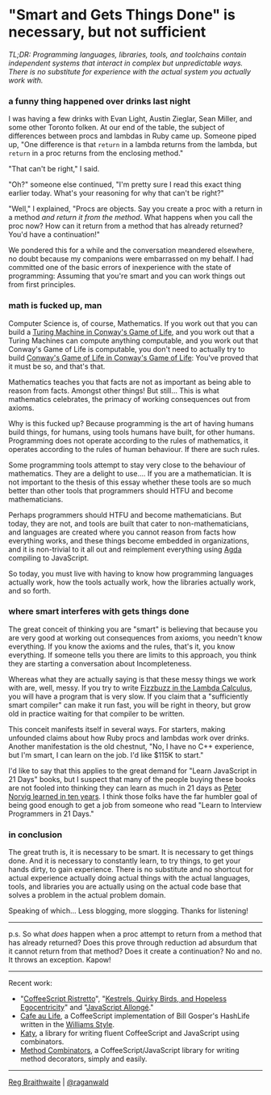 # "Smart and Gets Things Done" is necessary, but not sufficient

*TL;DR: Programming languages, libraries, tools, and toolchains contain independent systems that interact in complex but unpredictable ways. There is no substitute for experience with the actual system you actually work with.*

### a funny thing happened over drinks last night

I was having a few drinks with Evan Light, Austin Zieglar, Sean Miller, and some other Toronto folken. At our end of the table, the subject of differences between procs and lambdas in Ruby came up. Someone piped up, "One difference is that `return` in a lambda returns from the lambda, but `return` in a proc returns from the enclosing method."

"That can't be right," I said.

"Oh?" someone else continued, "I'm pretty sure I read this exact thing earlier today. What's your reasoning for why that can't be right?"

"Well," I explained, "Procs are objects. Say you create a proc with a return in a method *and return it from the method*. What happens when you call the proc now? How can it return from a method that has already returned? You'd have a continuation!"

We pondered this for a while and the conversation meandered elsewhere, no doubt because my companions were embarrassed on my behalf. I had committed one of the basic errors of inexperience with the state of programming: Assuming that you're smart and you can work things out from first principles.

### math is fucked up, man

Computer Science is, of course, Mathematics. If you work out that you can build a [Turing Machine in Conway's Game of Life][tm], and you work out that a Turing Machines can compute anything computable, and you work out that Conway's Game of Life is computable, you don't need to actually try to build [Conway's Game of Life in Conway's Game of Life][golgol]: You've proved that it must be so, and that's that.

[tm]: http://www.youtube.com/watch?v=My8AsV7bA94
[golgol]:http://www.youtube.com/watch?v=xP5-iIeKXE8

Mathematics teaches you that facts are not as important as being able to reason from facts. Amongst other things! But still... This is what mathematics celebrates, the primacy of working consequences out from axioms.

Why is this fucked up? Because programming is the art of having humans build things, for humans, using tools humans have built, for other humans. Programming does not operate according to the rules of mathematics, it operates according to the rules of human behaviour. If there are such rules.

Some programming tools attempt to stay very close to the behaviour of mathematics. They are a delight to use.... If you are a mathematician. It is not important to the thesis of this essay whether these tools are so much better than other tools that programmers should HTFU and become mathematicians.

Perhaps programmers should HTFU and become mathematicians. But today, they are not, and tools are built that cater to non-mathematicians, and languages are created where you cannot reason from facts how everything works, and these things become embedded in organizations, and it is non-trivial to it all out and reimplement everything using [Agda] compiling to JavaScript.

[Agda]: http://en.wikipedia.org/wiki/Agda_(programming_language)

So today, you must live with having to know how programming languages actually work, how the tools actually work, how the libraries actually work, and so forth.

### where smart interferes with gets things done

The great conceit of thinking you are "smart" is believing that because you are very good at working out consequences from axioms, you needn't know everything. If you know the axioms and the rules, that's it, you know everything. If someone tells you there are limits to this approach, you think they are starting a conversation about Incompleteness.

Whereas what they are actually saying is that these messy things we work with are, well, messy. If you try to write [Fizzbuzz in the Lambda Calculus][pwn], you will have a program that is very slow. If you claim that a "sufficiently smart compiler" can make it run fast, you will be right in theory, but grow old in practice waiting for that compiler to be written.

[pwn]: http://experthuman.com/programming-with-nothing

This conceit manifests itself in several ways. For starters, making unfounded claims about how Ruby procs and lambdas work over drinks. Another manifestation is the old chestnut, "No, I have no C++ experience, but I'm smart, I can learn on the job. I'd like $115K to start."

I'd like to say that this applies to the great demand for "Learn JavaScript in 21 Days" books, but I suspect that many of the people buying these books are not fooled into thinking they can learn as much in 21 days as [Peter Norvig learned in ten years][ten]. I think those folks have the far humbler goal of being good enough to get a job from someone who read "Learn to Interview Programmers in 21 Days."

[ten]: http://norvig.com/21-days.html

### in conclusion

The great truth is, it is necessary to be smart. It is necessary to get things done. And it is necessary to constantly learn, to try things, to get your hands dirty, to gain experience. There is no substitute and no shortcut for actual experience actually doing actual things with the actual languages, tools, and libraries you are actually using on the actual code base that solves a problem in the actual problem domain.

Speaking of which... Less blogging, more slogging. Thanks for listening!

---

p.s. So what *does* happen when a proc attempt to return from a method that has already returned? Does this prove through reduction ad absurdum that it cannot return from that method? Does it create a continuation? No and no. It throws an exception. Kapow!

---

Recent work:

* "[CoffeeScript Ristretto](http://leanpub.com/coffeescript-ristretto)", "[Kestrels, Quirky Birds, and Hopeless Egocentricity](http://leanpub.com/combinators)" and "[JavaScript Allongé](http://leanpub.com/javascript-allonge)."
* [Cafe au Life](http://recursiveuniver.se), a CoffeeScript implementation of Bill Gosper's HashLife written in the [Williams Style](https://github.com/raganwald/homoiconic/blob/master/2011/11/COMEFROM.md).
* [Katy](http://github.com/raganwald/Katy), a library for writing fluent CoffeeScript and JavaScript using combinators.
* [Method Combinators](https://github.com/raganwald/method-combinators), a CoffeeScript/JavaScript library for writing method decorators, simply and easily. 

---

[Reg Braithwaite](http://braythwayt.com) | [@raganwald](http://twitter.com/raganwald)